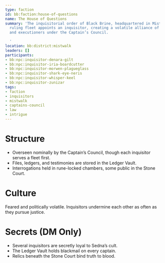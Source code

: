 ```yaml
---
type: faction
id: bb:faction:house-of-questions
name: The House of Questions
summary: 'The inquisitorial order of Black Brine, headquartered in Mistwalk. Each
  ruling fleet appoints an inquisitor, creating a volatile alliance of spies, judges,
  and executioners under the Captain’s Council.

  '
location: bb:district:mistwalk
leaders: []
participants:
- bb:npc:inquisitor-denara-gilt
- bb:npc:inquisitor-iria-boardcutter
- bb:npc:inquisitor-morwen-plagueglass
- bb:npc:inquisitor-shark-eye-neris
- bb:npc:inquisitor-whisper-keel
- bb:npc:inquisitor-zunizar
tags:
- faction
- inquisitors
- mistwalk
- captains-council
- law
- intrigue
---
```

# Structure
- Overseen nominally by the Captain’s Council, though each inquisitor serves a fleet first.
- Files, ledgers, and testimonies are stored in the Ledger Vault.
- Interrogations held in rune-locked chambers, some public in the Stone Court.

# Culture
Feared and politically volatile. Inquisitors undermine each other as often as they pursue justice.

# Secrets (DM Only)
- Several inquisitors are secretly loyal to Sedna’s cult.
- The Ledger Vault holds blackmail on every captain.
- Relics beneath the Stone Court bind truth to blood.
